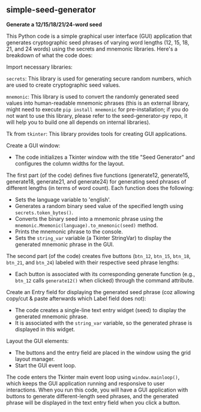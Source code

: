 ## simple-seed-generator

**Generate a 12/15/18/21/24-word seed**

This Python code is a simple graphical user interface (GUI) application that generates cryptographic seed phrases of varying word lengths (12, 15, 18, 21, and 24 words) using the secrets and mnemonic libraries. Here's a breakdown of what the code does:

Import necessary libraries:

`secrets`: This library is used for generating secure random numbers, which are used to create cryptographic seed values.

`mnemonic`: This library is used to convert the randomly generated seed values into human-readable mnemonic phrases (this is an external library, might need to execute `pip install mnemonic` for pre-installation; if you do not want to use this library, please refer to the seed-generator-py repo, it will help you to build one all depends on internal libraries).

Tk from `tkinter`: This library provides tools for creating GUI applications.

Create a GUI window:
- The code initializes a Tkinter window with the title "Seed Generator" and configures the column widths for the layout.

The first part (of the code) defines five functions (generate12, generate15, generate18, generate21, and generate24) for generating seed phrases of different lengths (in terms of word count). Each function does the following:
- Sets the language variable to 'english'.
- Generates a random binary seed value of the specified length using `secrets.token_bytes()`.
- Converts the binary seed into a mnemonic phrase using the `mnemonic.Mnemonic(language).to_mnemonic(seed)` method.
- Prints the mnemonic phrase to the console.
- Sets the `string_var` variable (a Tkinter StringVar) to display the generated mnemonic phrase in the GUI.

The second part (of the code) creates five buttons (`btn_12`, `btn_15`, `btn_18`, `btn_21`, and `btn_24`) labeled with their respective seed phrase lengths:
- Each button is associated with its corresponding generate function (e.g., `btn_12` calls `generate12()` when clicked) through the command attribute.

Create an Entry field for displaying the generated seed phrase (coz allowing copy/cut & paste afterwards which Label field does not):
- The code creates a single-line text entry widget (seed) to display the generated mnemonic phrase.
- It is associated with the `string_var` variable, so the generated phrase is displayed in this widget.

Layout the GUI elements:
- The buttons and the entry field are placed in the window using the grid layout manager.
- Start the GUI event loop.

The code enters the Tkinter main event loop using `window.mainloop()`, which keeps the GUI application running and responsive to user interactions.
When you run this code, you will have a GUI application with buttons to generate different-length seed phrases, and the generated phrase will be displayed in the text entry field when you click a button.
